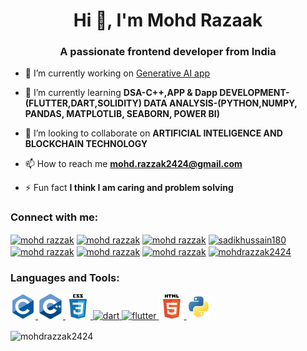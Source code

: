 <h1 align="center">Hi 👋, I'm Mohd Razaak</h1>
<h3 align="center">A passionate frontend developer from India</h3>

- 🔭 I’m currently working on [Generative AI app](https://github.com/MohdRazzak2424/GenAI)

- 🌱 I’m currently learning **DSA-C++,APP & Dapp DEVELOPMENT-(FLUTTER,DART,SOLIDITY)  DATA ANALYSIS-(PYTHON,NUMPY, PANDAS, MATPLOTLIB, SEABORN, POWER BI)**

- 👯 I’m looking to collaborate on **ARTIFICIAL INTELIGENCE AND BLOCKCHAIN TECHNOLOGY**

- 📫 How to reach me **mohd.razzak2424@gmail.com**

- ⚡ Fun fact **I think I am caring and problem solving**

<h3 align="left">Connect with me:</h3>
<p align="left">
<a href="https://twitter.com/mohd razzak" target="blank"><img align="center" src="https://raw.githubusercontent.com/rahuldkjain/github-profile-readme-generator/master/src/images/icons/Social/twitter.svg" alt="mohd razzak" height="30" width="40" /></a>
<a href="https://linkedin.com/in/mohd razzak" target="blank"><img align="center" src="https://raw.githubusercontent.com/rahuldkjain/github-profile-readme-generator/master/src/images/icons/Social/linked-in-alt.svg" alt="mohd razzak" height="30" width="40" /></a>
<a href="https://fb.com/mohd razzak" target="blank"><img align="center" src="https://raw.githubusercontent.com/rahuldkjain/github-profile-readme-generator/master/src/images/icons/Social/facebook.svg" alt="mohd razzak" height="30" width="40" /></a>
<a href="https://instagram.com/sadikhussain180" target="blank"><img align="center" src="https://raw.githubusercontent.com/rahuldkjain/github-profile-readme-generator/master/src/images/icons/Social/instagram.svg" alt="sadikhussain180" height="30" width="40" /></a>
<a href="https://www.youtube.com/c/mohd razzak" target="blank"><img align="center" src="https://raw.githubusercontent.com/rahuldkjain/github-profile-readme-generator/master/src/images/icons/Social/youtube.svg" alt="mohd razzak" height="30" width="40" /></a>
<a href="https://www.codechef.com/users/mohd razzak" target="blank"><img align="center" src="https://cdn.jsdelivr.net/npm/simple-icons@3.1.0/icons/codechef.svg" alt="mohd razzak" height="30" width="40" /></a>
<a href="https://www.leetcode.com/mohd razzak" target="blank"><img align="center" src="https://raw.githubusercontent.com/rahuldkjain/github-profile-readme-generator/master/src/images/icons/Social/leet-code.svg" alt="mohd razzak" height="30" width="40" /></a>
<a href="https://auth.geeksforgeeks.org/user/mohdrazzak2424" target="blank"><img align="center" src="https://raw.githubusercontent.com/rahuldkjain/github-profile-readme-generator/master/src/images/icons/Social/geeks-for-geeks.svg" alt="mohdrazzak2424" height="30" width="40" /></a>
</p>

<h3 align="left">Languages and Tools:</h3>
<p align="left"> <a href="https://www.cprogramming.com/" target="_blank" rel="noreferrer"> <img src="https://raw.githubusercontent.com/devicons/devicon/master/icons/c/c-original.svg" alt="c" width="40" height="40"/> </a> <a href="https://www.w3schools.com/cpp/" target="_blank" rel="noreferrer"> <img src="https://raw.githubusercontent.com/devicons/devicon/master/icons/cplusplus/cplusplus-original.svg" alt="cplusplus" width="40" height="40"/> </a> <a href="https://www.w3schools.com/css/" target="_blank" rel="noreferrer"> <img src="https://raw.githubusercontent.com/devicons/devicon/master/icons/css3/css3-original-wordmark.svg" alt="css3" width="40" height="40"/> </a> <a href="https://dart.dev" target="_blank" rel="noreferrer"> <img src="https://www.vectorlogo.zone/logos/dartlang/dartlang-icon.svg" alt="dart" width="40" height="40"/> </a> <a href="https://flutter.dev" target="_blank" rel="noreferrer"> <img src="https://www.vectorlogo.zone/logos/flutterio/flutterio-icon.svg" alt="flutter" width="40" height="40"/> </a> <a href="https://www.w3.org/html/" target="_blank" rel="noreferrer"> <img src="https://raw.githubusercontent.com/devicons/devicon/master/icons/html5/html5-original-wordmark.svg" alt="html5" width="40" height="40"/> </a> <a href="https://www.python.org" target="_blank" rel="noreferrer"> <img src="https://raw.githubusercontent.com/devicons/devicon/master/icons/python/python-original.svg" alt="python" width="40" height="40"/> </a> </p>

<p><img align="center" src="https://github-readme-stats.vercel.app/api/top-langs?username=mohdrazzak2424&show_icons=true&locale=en&layout=compact" alt="mohdrazzak2424" /></p>
